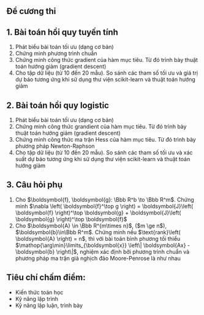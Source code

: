 ## Đề cương thi
## 1. Bài toán hồi quy tuyến tính
<ol>
  <li>Phát biểu bài toán tối ưu (dạng cơ bản)</li>
  <li>Chứng minh phương trình chuẩn</li>
  <li>Chứng minh công thức gradient của hàm mục tiêu. Từ đó trình bày thuật toán hướng giảm (gradient descent)</li>
  <li>Cho tập dữ liệu (từ 10 đến 20 mẫu). So sánh các tham số tối ưu và giá trị dự báo tương ứng khi sử dụng thư viện scikit-learn và thuật toán hướng giảm</li>
</ol>

## 2. Bài toán hồi quy logistic
<ol>
  <li>Phát biểu bài toán tối ưu (dạng cơ bản)</li>
  <li>Chứng minh công thức grandient của hàm mục tiêu. Từ đó trình bày thuật toán hướng giảm (gradient descent)</li>
  <li>Chứng minh công thức ma trận Hess của hàm mục tiêu. Từ đó trình bày phương pháp Newton-Raphson</li>
  <li>Cho tập dữ liệu (từ 10 đến 20 mẫu). So sánh các tham số tối ưu và xác suất dự báo tương ứng khi sử dụng thư viện scikit-learn và thuật toán hướng giảm</li>
</ol>

## 3. Câu hỏi phụ
<ol>
  <li>Cho $\boldsymbol{f}, \boldsymbol{g}: \Bbb R^b \to \Bbb R^m$. Chứng minh $\nabla \left( \boldsymbol{f}^\top g \right) = \boldsymbol{J}\left( \boldsymbol{f} \right)^\top \boldsymbol{g} + \boldsymbol{J}\left( \boldsymbol{g} \right)^\top \boldsymbol{f}$</li>
  <li>Cho $\boldsymbol{A} \in \Bbb R^{m\times n}$, ($m \ge n$), $\boldsymbol{b}\in\Bbb R^m$. Chứng minh nếu $\text{rank}\left( \boldsymbol{A} \right) = n$, thì với bài toán bình phương tối thiểu $\mathop{\arg\min}\limits_{\boldsymbol{x}} \left\| \boldsymbol{Ax} - \boldsymbol{b} \right\|$, nghiệm xác định bởi phương trình chuẩn và phương pháp ma trận giả nghịch đảo Moore-Penrose là như nhau</li>
</ol>

## Tiêu chí chấm điểm:
* Kiến thức toán học
* Kỹ năng lập trình
* Kỹ năng lập luận, trình bày
